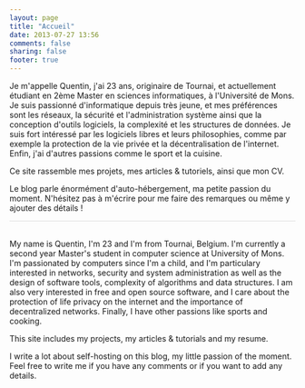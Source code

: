 ```yaml
---
layout: page
title: "Accueil"
date: 2013-07-27 13:56
comments: false
sharing: false
footer: true
---
```


Je m'appelle Quentin, j'ai 23 ans, originaire de Tournai, et actuellement étudiant en 2ème Master en sciences informatiques, à l'Université de Mons. Je suis passionné d'informatique depuis très jeune, et mes préférences sont les réseaux, la sécurité et l'administration système ainsi que la conception d'outils logiciels, la complexité et les structures de données. Je suis fort intéressé par les logiciels libres et leurs philosophies, comme par exemple la protection de la vie privée et la décentralisation de l'internet. Enfin, j'ai d'autres passions comme le sport et la cuisine.

Ce site rassemble mes projets, mes articles & tutoriels, ainsi que mon CV.

Le blog parle énormément d'auto-hébergement, ma petite passion du moment. N'hésitez pas à m'écrire pour me faire des remarques ou même y ajouter des détails !
<br />
<div style="border-bottom:1px solid #ddd;"></div>
<br />

My name is Quentin, I'm 23 and I'm from Tournai, Belgium. I'm currently a second year Master's student in computer science at University of Mons. I'm passionated by computers since I'm a child, and I'm particulary interested in networks, security and system administration as well as the design of software tools, complexity of algorithms and data structures. I am also very interested in free and open source software, and I care about the protection of life privacy on the internet and the importance of decentralized networks. Finally, I have other passions like sports and cooking.

This site includes my projects, my articles & tutorials and my resume.

I write a lot about self-hosting on this blog, my little passion of the moment. Feel free to write me if you have any comments or if you want to add any details.

